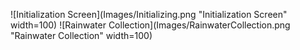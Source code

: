 ![Initialization Screen](Images/Initializing.png "Initialization Screen" width=100)
![Rainwater Collection](Images/RainwaterCollection.png "Rainwater Collection" width=100)
